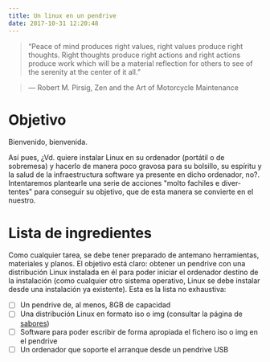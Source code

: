 ```yaml
---
title: Un linux en un pendrive
date: 2017-10-31 12:20:48
---
```


> “Peace of mind produces right values, right values produce right thoughts. Right thoughts produce right actions and right actions produce work which will be a material reflection for others to see of the serenity at the center of it all.”

> ― Robert M. Pirsig, Zen and the Art of Motorcycle Maintenance

# Objetivo

Bienvenido, bienvenida. 

Así pues, ¿Vd. quiere instalar Linux en su ordenador (portátil o de sobremesa) y hacerlo de manera poco gravosa para su bolsillo, su espíritu y la salud de la infraestructura software ya presente en dicho ordenador, no?.
Intentaremos plantearle una serie de acciones "molto fachiles e diver-tentes" para conseguir su objetivo, que de esta manera se convierte en el nuestro.

# Lista de ingredientes
Como cualquier tarea, se debe tener preparado de antemano herramientas, materiales y planos. El objetivo está claro: obtener un pendrive con una distribución Linux instalada en él para poder iniciar el ordenador destino de la instalación (como cualquier otro sistema operativo, Linux se debe instalar desde una instalación ya existente).
Esta es la lista no exhaustiva:

- [ ] Un pendrive de, al menos, 8GB de capacidad
- [ ] Una distribución Linux en formato iso o img (consultar la página de [sabores](/sabores-linux-distribuciones "Sabores y distribuciones"))
- [ ] Software para poder escribir de forma apropiada el fichero iso o img en el pendrive
- [ ] Un ordenador que soporte el arranque desde un pendrive USB
